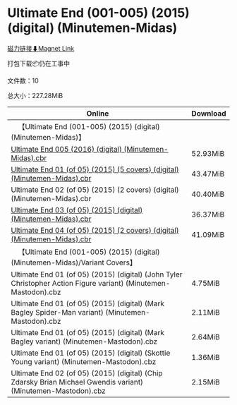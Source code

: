 # Ultimate End (001-005) (2015) (digital) (Minutemen-Midas)

[磁力链接⬇Magnet Link](magnet:?xt=urn:btih:e4e3a78a40762e64138c110ee701c38798d41306&dn=Ultimate%20End%20%28001-005%29%20%282015%29%20%28digital%29%20%28Minutemen-Midas%29)

打包下载📦仍在工事中

文件数：10

总大小：227.28MiB

Online | Download
--- | ---
&emsp;【Ultimate End (001-005) (2015) (digital) (Minutemen-Midas)】 | 
[Ultimate End 005 (2016) (digital) (Minutemen-Midas).cbr](https://github.com/alicewish/markdown/blob/master/comic/Ultimate-End-005-2016-digital-Minutemen-Midas-cbr.md) | 52.93MiB
[Ultimate End 01 (of 05) (2015) (5 covers) (digital) (Minutemen-Midas).cbr](https://github.com/alicewish/markdown/blob/master/comic/Ultimate-End-01-of-05-2015-5-covers-digital-Minutemen-Midas-cbr.md) | 43.47MiB
Ultimate End 02 (of 05) (2015) (2 covers) (digital) (Minutemen-Midas).cbr | 40.40MiB
[Ultimate End 03 (of 05) (2015) (digital) (Minutemen-Midas).cbr](https://github.com/alicewish/markdown/blob/master/comic/Ultimate-End-03-of-05-2015-digital-Minutemen-Midas-cbr.md) | 36.37MiB
[Ultimate End 04 (of 05) (2015) (2 covers) (digital) (Minutemen-Midas).cbr](https://github.com/alicewish/markdown/blob/master/comic/Ultimate-End-04-of-05-2015-2-covers-digital-Minutemen-Midas-cbr.md) | 41.09MiB
&emsp;【Ultimate End (001-005) (2015) (digital) (Minutemen-Midas)/Variant Covers】 | 
Ultimate End 01 (of 05) (2015) (digital) (John Tyler Christopher Action Figure variant) (Minutemen-Mastodon).cbz | 4.75MiB
Ultimate End 01 (of 05) (2015) (digital) (Mark Bagley Spider-Man variant) (Minutemen-Mastodon).cbz | 2.11MiB
Ultimate End 01 (of 05) (2015) (digital) (Mark Bagley variant) (Minutemen-Mastodon).cbz | 2.64MiB
Ultimate End 01 (of 05) (2015) (digital) (Skottie Young variant) (Minutemen-Mastodon).cbz | 1.36MiB
Ultimate End 02 (of 05) (2015) (digital) (Chip Zdarsky Brian Michael Gwendis variant) (Minutemen-Mastodon).cbz | 2.15MiB